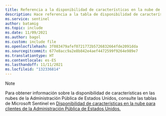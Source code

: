 ```yaml
---
title: Referencia a la disponibilidad de características en la nube de Azure Government
description: Hace referencia a la tabla de disponibilidad de características de Azure Government.
ms.service: sentinel
author: batamig
ms.topic: include
ms.date: 11/09/2021
ms.author: bagol
ms.custom: include file
ms.openlocfilehash: 3f083479afef0721772b5726832664fde2091dda
ms.sourcegitcommit: 677e8acc9a2e8b842e4aef4472599f9264e989e7
ms.translationtype: HT
ms.contentlocale: es-ES
ms.lasthandoff: 11/11/2021
ms.locfileid: "132336814"
---
```

>[!NOTE]
> Para obtener información sobre la disponibilidad de características en las nubes de la Administración Pública de Estados Unidos, consulte las tablas de Microsoft Sentinel en [Disponibilidad de características en la nube para clientes de la Administración Pública de Estados Unidos.](../../security/fundamentals/feature-availability.md)

